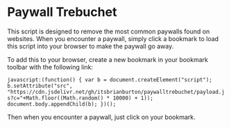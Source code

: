 # Paywall Trebuchet
This script is designed to remove the most common paywalls found on websites.
When you encounter a paywall, simply click a bookmark to load this script into your browser to make the paywall go away.

To add this to your browser, create a new bookmark in your bookmark toolbar with the following link:

`javascript:(function() { var b = document.createElement("script"); b.setAttribute("src", "https://cdn.jsdelivr.net/gh/itsbrianburton/paywalltrebuchet/payload.js?c="+Math.floor((Math.random() * 10000) + 1)); document.body.appendChild(b); })();`

Then when you encounter a paywall, just click on your bookmark.